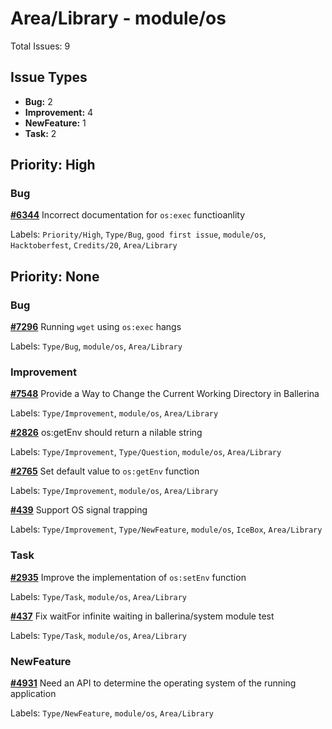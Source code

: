 # Area/Library - module/os

Total Issues: 9

## Issue Types

- **Bug:** 2
- **Improvement:** 4
- **NewFeature:** 1
- **Task:** 2

## Priority: High

### Bug

**[#6344](https://github.com/ballerina-platform/ballerina-library/issues/6344)** Incorrect documentation for `os:exec` functioanlity

Labels: `Priority/High`, `Type/Bug`, `good first issue`, `module/os`, `Hacktoberfest`, `Credits/20`, `Area/Library`

## Priority: None

### Bug

**[#7296](https://github.com/ballerina-platform/ballerina-library/issues/7296)** Running `wget` using `os:exec` hangs

Labels: `Type/Bug`, `module/os`, `Area/Library`

### Improvement

**[#7548](https://github.com/ballerina-platform/ballerina-library/issues/7548)** Provide a Way to Change the Current Working Directory in Ballerina

Labels: `Type/Improvement`, `module/os`, `Area/Library`

**[#2826](https://github.com/ballerina-platform/ballerina-library/issues/2826)** os:getEnv should return a nilable string

Labels: `Type/Improvement`, `Type/Question`, `module/os`, `Area/Library`

**[#2765](https://github.com/ballerina-platform/ballerina-library/issues/2765)** Set default value to `os:getEnv` function 

Labels: `Type/Improvement`, `module/os`, `Area/Library`

**[#439](https://github.com/ballerina-platform/ballerina-library/issues/439)** Support OS signal trapping

Labels: `Type/Improvement`, `Type/NewFeature`, `module/os`, `IceBox`, `Area/Library`

### Task

**[#2935](https://github.com/ballerina-platform/ballerina-library/issues/2935)** Improve the implementation of `os:setEnv` function

Labels: `Type/Task`, `module/os`, `Area/Library`

**[#437](https://github.com/ballerina-platform/ballerina-library/issues/437)** Fix waitFor infinite waiting in ballerina/system module test

Labels: `Type/Task`, `module/os`, `Area/Library`

### NewFeature

**[#4931](https://github.com/ballerina-platform/ballerina-library/issues/4931)** Need an API to determine the operating system of the running application

Labels: `Type/NewFeature`, `module/os`, `Area/Library`

